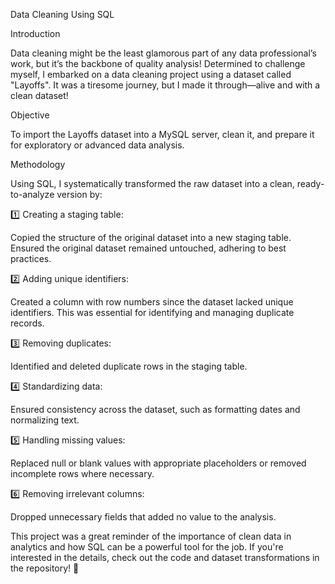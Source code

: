 Data Cleaning Using SQL

Introduction

Data cleaning might be the least glamorous part of any data professional’s work, but it’s the backbone of quality analysis! Determined to challenge myself, I embarked on a data cleaning project using a dataset called "Layoffs". It was a tiresome journey, but I made it through—alive and with a clean dataset! 


Objective

To import the Layoffs dataset into a MySQL server, clean it, and prepare it for exploratory or advanced data analysis.


Methodology

Using SQL, I systematically transformed the raw dataset into a clean, ready-to-analyze version by:


1️⃣ Creating a staging table:

Copied the structure of the original dataset into a new staging table.
Ensured the original dataset remained untouched, adhering to best practices.

2️⃣ Adding unique identifiers:

Created a column with row numbers since the dataset lacked unique identifiers.
This was essential for identifying and managing duplicate records.

3️⃣ Removing duplicates:

Identified and deleted duplicate rows in the staging table.

4️⃣ Standardizing data:

Ensured consistency across the dataset, such as formatting dates and normalizing text.

5️⃣ Handling missing values:

Replaced null or blank values with appropriate placeholders or removed incomplete rows where necessary.

6️⃣ Removing irrelevant columns:

Dropped unnecessary fields that added no value to the analysis.

This project was a great reminder of the importance of clean data in analytics and how SQL can be a powerful tool for the job. If you're interested in the details, check out the code and dataset transformations in the repository! 🚀

